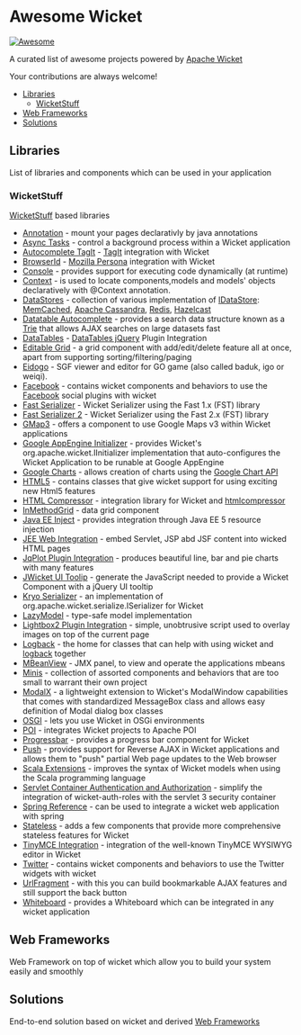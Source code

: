 # Awesome Wicket
[![Awesome](https://cdn.rawgit.com/sindresorhus/awesome/d7305f38d29fed78fa85652e3a63e154dd8e8829/media/badge.svg)](https://github.com/sindresorhus/awesome)

A curated list of awesome projects powered by [Apache Wicket](http://wicket.apache.org) 

Your contributions are always welcome!

- [Libraries](#libraries)
  - [WicketStuff](#wicketstuff)
- [Web Frameworks](#web-frameworks)
- [Solutions](#solutions)

## Libraries
List of libraries and components which can be used in your application

### WicketStuff
[WicketStuff](https://github.com/wicketstuff/core) based libraries

- [Annotation](https://github.com/wicketstuff/core/wiki/Annotation) - mount your pages declarativly by java annotations
- [Async Tasks](https://github.com/wicketstuff/core/wiki/Async-tasks) -  control a background process within a Wicket application
- [Autocomplete TagIt](https://github.com/wicketstuff/core/wiki/Autocomplete-TagIt) - [TagIt](http://aehlke.github.com/tag-it/) integration with Wicket
- [BrowserId](https://github.com/wicketstuff/core/wiki/BrowserId) - [Mozilla Persona](https://login.persona.org/) integration with Wicket
- [Console](https://github.com/wicketstuff/core/wiki/Console) - provides support for executing code dynamically (at runtime)
- [Context](https://github.com/wicketstuff/core/wiki/Context) - is used to locate components,models and models' objects declaratively with @Context annotation.
- [DataStores](https://github.com/wicketstuff/core/wiki/DataStores) - collection of various implementation of [IDataStore](https://github.com/apache/wicket/blob/master/wicket-core/src/main/java/org/apache/wicket/pageStore/IDataStore.java): [MemCached](http://memcached.org/), [Apache Cassandra](http://cassandra.apache.org/), [Redis](http://redis.io/), [Hazelcast](http://www.hazelcast.com/)
- [Datatable Autocomplete](https://github.com/wicketstuff/core/wiki/Datatable-Autocomplete) - provides a search data structure known as a [Trie](http://en.wikipedia.org/wiki/Trie) that allows AJAX searches on large datasets fast
- [DataTables](https://github.com/wicketstuff/core/wiki/DataTables) - [DataTables jQuery](http://www.datatables.net/) Plugin Integration
- [Editable Grid](https://github.com/wicketstuff/core/wiki/Editable-Grid) - a grid component with add/edit/delete feature all at once, apart from supporting sorting/filtering/paging
- [Eidogo](https://github.com/wicketstuff/core/wiki/Eidogo) - SGF viewer and editor for GO game (also called baduk, igo or weiqi). 
- [Facebook](https://github.com/wicketstuff/core/wiki/Facebook) - contains wicket components and behaviors to use the [Facebook](https://facebook.com) social plugins with wicket
- [Fast Serializer](https://github.com/wicketstuff/core/wiki/FastSerializer) - Wicket Serializer using the Fast 1.x (FST) library
- [Fast Serializer 2](https://github.com/wicketstuff/core/wiki/FastSerializer2) - Wicket Serializer using the Fast 2.x (FST) library
- [GMap3](https://github.com/wicketstuff/core/wiki/Gmap3) - offers a component to use Google Maps v3 within Wicket applications
- [Google AppEngine Initializer](https://github.com/wicketstuff/core/wiki/Google-AppEngine-Initializer) - provides Wicket's org.apache.wicket.IInitializer implementation that auto-configures the Wicket Application to be runable at Google AppEngine
- [Google Charts](https://github.com/wicketstuff/core/wiki/GoogleCharts) - allows creation of charts using the [Google Chart API](https://developers.google.com/chart/)
- [HTML5](https://github.com/wicketstuff/core/wiki/Html5) - contains classes that give wicket support for using exciting new Html5 features
- [HTML Compressor](https://github.com/wicketstuff/core/wiki/Htmlcompressor) - integration library for Wicket and [htmlcompressor](http://code.google.com/p/htmlcompressor)
- [InMethodGrid](https://github.com/wicketstuff/core/wiki/InMethodGrid) - data grid component
- [Java EE Inject](https://github.com/wicketstuff/core/wiki/Java-EE-Inject) - provides integration through Java EE 5 resource injection
- [JEE Web Integration](https://github.com/wicketstuff/core/wiki/JEE-Web-Integration) - embed Servlet, JSP abd JSF content into wicked HTML pages
- [JqPlot Plugin Integration](https://github.com/wicketstuff/core/wiki/JqPlot-Plugin-Integration) - produces beautiful line, bar and pie charts with many features
- [JWicket UI Toolip](https://github.com/wicketstuff/core/wiki/jWicket-UI-Tooltip) - generate the JavaScript needed to provide a Wicket Component with a jQuery UI tooltip
- [Kryo Serializer](https://github.com/wicketstuff/core/wiki/Kryo-Serializer) - an implementation of org.apache.wicket.serialize.ISerializer for Wicket
- [LazyModel](https://github.com/wicketstuff/core/wiki/LazyModel) - type-safe model implementation
- [Lightbox2 Plugin Integration](https://github.com/wicketstuff/core/wiki/Lightbox2-Plugin-Integration) - simple, unobtrusive script used to overlay images on top of the current page
- [Logback](https://github.com/wicketstuff/core/wiki/Logback) - the home for classes that can help with using wicket and [logback](http://logback.qos.ch/) together
- [MBeanView](https://github.com/wicketstuff/core/wiki/MBeanView) - JMX panel, to view and operate the applications mbeans
- [Minis](https://github.com/wicketstuff/core/wiki/Minis) - collection of assorted components and behaviors that are too small to warrant their own project
- [ModalX](https://github.com/wicketstuff/core/wiki/ModalX) - a lightweight extension to Wicket's ModalWindow capabilities that comes with standardized MessageBox class and allows easy definition of Modal dialog box classes
- [OSGI](https://github.com/wicketstuff/core/wiki/Osgi) - lets you use Wicket in OSGi environments
- [POI](https://github.com/wicketstuff/core/wiki/POI) - integrates Wicket projects to Apache POI
- [Progressbar](https://github.com/wicketstuff/core/wiki/Progressbar) - provides a progress bar component for Wicket
- [Push](https://github.com/wicketstuff/core/wiki/Push) - provides support for Reverse AJAX in Wicket applications and allows them to "push" partial Web page updates to the Web browser
- [Scala Extensions](https://github.com/wicketstuff/core/wiki/ScalaExtensions) - improves the syntax of Wicket models when using the Scala programming language
- [Servlet Container Authentication and Authorization](https://github.com/wicketstuff/core/wiki/Servlet-Container-Authentication-and-Authorization) - simplify the integration of wicket-auth-roles with the servlet 3 security container
- [Spring Reference](https://github.com/wicketstuff/core/wiki/SpringReference) - can be used to integrate a wicket web application with spring
- [Stateless](https://github.com/wicketstuff/core/tree/master/stateless-parent) - adds a few components that provide more comprehensive stateless features for Wicket
- [TinyMCE Integration](https://github.com/wicketstuff/core/wiki/TinyMCE-Integration) - integration of the well-known TinyMCE WYSIWYG editor in Wicket
- [Twitter](https://github.com/wicketstuff/core/wiki/Twitter) - contains wicket components and behaviors to use the Twitter widgets with wicket
- [UrlFragment](https://github.com/wicketstuff/core/wiki/UrlFragment) - with this you can build bookmarkable AJAX features and still support the back button
- [Whiteboard](https://github.com/wicketstuff/core/wiki/Whiteboard) - provides a Whiteboard which can be integrated in any wicket application

## Web Frameworks
Web Framework on top of wicket which allow you to build your system easily and smoothly

## Solutions
End-to-end solution based on wicket and derived [Web Frameworks](#web-frameworks)
